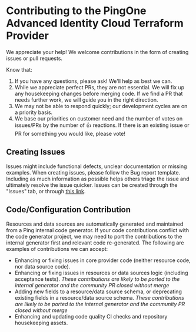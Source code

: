 # Contributing to the PingOne Advanced Identity Cloud Terraform Provider

We appreciate your help!  We welcome contributions in the form of creating issues or pull requests.

Know that:

1. If you have any questions, please ask!  We'll help as best we can.
2. While we appreciate perfect PRs, they are not essential. We will fix up any housekeeping changes before merging code.  If we find a PR that needs further work, we will guide you in the right direction.
3. We may not be able to respond quickly; our development cycles are on a priority basis.
4. We base our priorities on customer need and the number of votes on issues/PRs by the number of 👍 reactions.  If there is an existing issue or PR for something you would like, please vote!

## Creating Issues

Issues might include functional defects, unclear documentation or missing examples.  When creating issues, please follow the Bug report template.  Including as much information as possible helps others triage the issue and ultimately resolve the issue quicker.  Issues can be created through the "Issues" tab, or through [this link](https://github.com/pingidentity/terraform-provider-identitycloud/issues/new?assignees=&labels=bug&projects=&template=bug_report.md&title=).

## Code/Configuration Contribution

Resources and data sources are automatically generated and maintained from a Ping internal code generator. If your code contributions conflict with the code generator project, we may need to port the contributions to the internal generator first and relevant code re-generated.  The following are examples of contributions we can accept:

- Enhancing or fixing issues in core provider code (neither resource code, nor data source code).
- Enhancing or fixing issues in resources or data sources logic (including acceptance tests).  *These contributions are likely to be ported to the internal generator and the community PR closed without merge*
- Adding new fields to a resource/data source schema, or deprecating existing fields in a resource/data source schema.  *These contributions are likely to be ported to the internal generator and the community PR closed without merge*
- Enhancing and updating code quality CI checks and repository housekeeping assets.